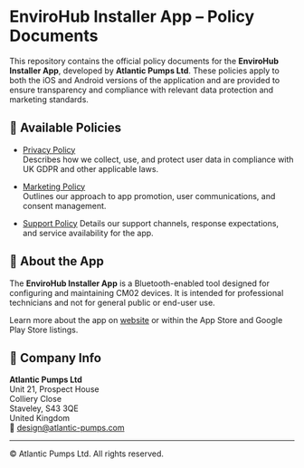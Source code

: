 # EnviroHub Installer App – Policy Documents

This repository contains the official policy documents for the **EnviroHub Installer App**, developed by **Atlantic Pumps Ltd**. These policies apply to both the iOS and Android versions of the application and are provided to ensure transparency and compliance with relevant data protection and marketing standards.

## 📄 Available Policies

- [Privacy Policy](./EnviroHub_Installer_Privacy_Policy.pdf)  
  Describes how we collect, use, and protect user data in compliance with UK GDPR and other applicable laws.

- [Marketing Policy](./EnviroHub_Installer_Marketing_policy.pdf)  
  Outlines our approach to app promotion, user communications, and consent management.

- [Support Policy](./EnviroHub_Installer_Support_Policy.pdf) 
  Details our support channels, response expectations, and service availability for the app.

## 📱 About the App

The **EnviroHub Installer App** is a Bluetooth-enabled tool designed for configuring and maintaining CM02 devices. It is intended for professional technicians and not for general public or end-user use.

Learn more about the app on [website](https://github.com/atlantic-pumps/CM02-wiki/wiki/EnviroHub-Installer-App) or within the App Store and Google Play Store listings.

## 🏢 Company Info

**Atlantic Pumps Ltd**  
Unit 21, Prospect House  
Colliery Close  
Staveley, S43 3QE  
United Kingdom  
📧 design@atlantic-pumps.com

---

© Atlantic Pumps Ltd. All rights reserved.
